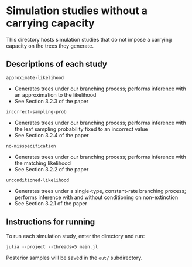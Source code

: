 # Simulation studies without a carrying capacity

This directory hosts simulation studies that do not impose a carrying capacity on the trees they generate.

## Descriptions of each study

`approximate-likelihood`
- Generates trees under our branching process; performs inference with an approximation to the likelihood
- See Section 3.2.3 of the paper

`incorrect-sampling-prob`
- Generates trees under our branching process; performs inference with the leaf sampling probability fixed to an incorrect value
- See Section 3.2.4 of the paper

`no-misspecification`
- Generates trees under our branching process; performs inference with the matching likelihood
- See Section 3.2.2 of the paper

`unconditioned-likelihood`
- Generates trees under a single-type, constant-rate branching process; performs inference with and without conditioning on non-extinction
- See Section 3.2.1 of the paper

## Instructions for running

To run each simulation study, enter the directory and run:

```shell
julia --project --threads=5 main.jl
```

Posterior samples will be saved in the `out/` subdirectory.
